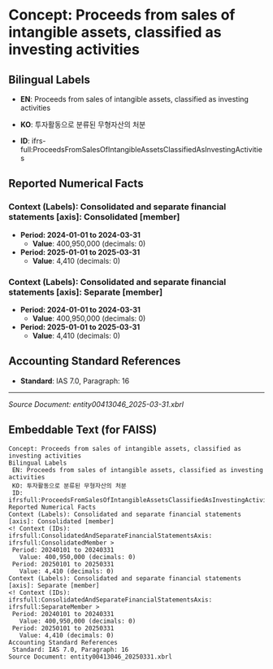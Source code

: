 # Concept: Proceeds from sales of intangible assets, classified as investing activities

## Bilingual Labels
- **EN**: Proceeds from sales of intangible assets, classified as investing activities
- **KO**: 투자활동으로 분류된 무형자산의 처분

- **ID**: ifrs-full:ProceedsFromSalesOfIntangibleAssetsClassifiedAsInvestingActivities

## Reported Numerical Facts

### **Context (Labels): Consolidated and separate financial statements [axis]: Consolidated [member]**
<!-- Context (IDs): ifrs-full:ConsolidatedAndSeparateFinancialStatementsAxis: ifrs-full:ConsolidatedMember -->
- **Period: 2024-01-01 to 2024-03-31**
  - **Value**: 400,950,000 (decimals: 0)
- **Period: 2025-01-01 to 2025-03-31**
  - **Value**: 4,410 (decimals: 0)

### **Context (Labels): Consolidated and separate financial statements [axis]: Separate [member]**
<!-- Context (IDs): ifrs-full:ConsolidatedAndSeparateFinancialStatementsAxis: ifrs-full:SeparateMember -->
- **Period: 2024-01-01 to 2024-03-31**
  - **Value**: 400,950,000 (decimals: 0)
- **Period: 2025-01-01 to 2025-03-31**
  - **Value**: 4,410 (decimals: 0)

## Accounting Standard References
- **Standard**: IAS 7.0, Paragraph: 16

---
*Source Document: entity00413046_2025-03-31.xbrl*
## Embeddable Text (for FAISS)
```text
Concept: Proceeds from sales of intangible assets, classified as investing activities
Bilingual Labels
 EN: Proceeds from sales of intangible assets, classified as investing activities
 KO: 투자활동으로 분류된 무형자산의 처분
 ID: ifrsfull:ProceedsFromSalesOfIntangibleAssetsClassifiedAsInvestingActivities
Reported Numerical Facts
Context (Labels): Consolidated and separate financial statements [axis]: Consolidated [member]
<! Context (IDs): ifrsfull:ConsolidatedAndSeparateFinancialStatementsAxis: ifrsfull:ConsolidatedMember >
 Period: 20240101 to 20240331
   Value: 400,950,000 (decimals: 0)
 Period: 20250101 to 20250331
   Value: 4,410 (decimals: 0)
Context (Labels): Consolidated and separate financial statements [axis]: Separate [member]
<! Context (IDs): ifrsfull:ConsolidatedAndSeparateFinancialStatementsAxis: ifrsfull:SeparateMember >
 Period: 20240101 to 20240331
   Value: 400,950,000 (decimals: 0)
 Period: 20250101 to 20250331
   Value: 4,410 (decimals: 0)
Accounting Standard References
 Standard: IAS 7.0, Paragraph: 16
Source Document: entity00413046_20250331.xbrl
```